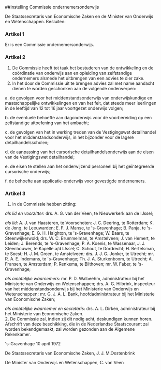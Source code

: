 <meta http-equiv='Content-Type' content='text/html; charset=utf-8' />

##Instelling Commissie ondernemersonderwijs

De Staatssecretaris van Economische Zaken en de Minister van Onderwijs en Wetenschappen.  Besluiten:    

### Artikel  1  

Er is een Commissie ondernemersonderwijs. 

### Artikel  2  

1.  De Commissie heeft tot taak het bestuderen van de ontwikkeling en de coördinatie van onderwijs aan en opleiding van zelfstandige ondernemers alsmede het uitbrengen van een advies te dier zake.   
2.  In het door de Commissie uit te brengen advies zal met name aandacht dienen te worden geschonken aan de volgende onderwerpen: 

a. de gevolgen voor het middenstandsonderwijs van onderwijskundige en maatschappelijke ontwikkelingen en van het feit, dat steeds meer leerlingen in de leeftijd van 12 tot 16 jaar voortgezet onderwijs volgen;  

b. de eventuele behoefte aan dagonderwijs voor de voorbereiding op een zelfstandige uitoefening van het ambacht;  

c. de gevolgen van het in werking treden van de Vestigingswet detailhandel voor het middenstandsonderwijs, in het bijzonder voor de lagere detailhandelsscholen;  

d. de aanpassing van het cursorische detailhandelsonderwijs aan de eisen van de Vestigingswet detailhandel;  

e. de eisen te stellen aan het onderwijzend personeel bij het geïntegreerde cursorische onderwijs;  

f. de behoefte aan applicatie-onderwijs voor gevestigde ondernemers.    

### Artikel  3  

1.  In de Commissie hebben zitting: 

*als lid en voorzitter:*  drs. A. G. van der Veen, te Nieuwerkerk aan de IJssel;  

*als lid:*  A. J. van Haasteren, te Voorschoten: J. C. Deering, te Rotterdam; K. de Jong, te Leeuwarden; E. F. J. Manse, te 's-Gravenhage; B. Panja, te 's-Gravenhage; E. G. H. Haighton, te 's-Gravenhage; W. Baars, te Steenwijkerwold; drs. W. C. Brummelman, te Amstelveen; J. van Hemert, te Leiden; J. Berends, te 's-Gravenhage; P. A. Koenis, te Wassenaar, J. J. Steenhouwer, te Kapelle a/d IJssel; C. Schout, te Dordrecht; H. Bertelsman, te Soest; H. J. M. Groen, te Amstelveen; drs. J. J. G. Jonker, te Utrecht; mr. R. A. E. Indemans, te 's-Gravenhage; Th. J. A. Sturkenboom, te Utrecht; A. Fransen, te Amsterdam; P. Renkema, te Bilthoven; mr. W. Faber, te 's-Gravenhage;  

*als ambtelijke waarnemers:*  mr. P. D. Walbeehm, administrateur bij het Ministerie van Onderwijs en Wetenschappen; drs. A. G. Hilbrink, inspecteur van het middenstandsonderwijs bij het Ministerie van Onderwijs en Wetenschappen; mr. G. J. A. L. Bank, hoofdadministrateur bij het Ministerie van Economische Zaken;  

*als ambtelijke waarnemer en secretaris:*  drs. A. L. Dirken, administrateur bij het Ministerie van Economische Zaken.     
2.  De Commissie zal, indien zij dit nodig acht, deskundigen kunnen horen.  
Afschrift van deze beschikking, die in de Nederlandse Staatscourant zal worden bekendgemaakt, zal worden gezonden aan de Algemene Rekenkamer.   

's-Gravenhage 
10 april 1972    

De 
Staatssecretaris van Economische Zaken, 
J. J. M.Oostenbrink   

De 
Minister van Onderwijs en Wetenschappen, 
C. van Veen     
